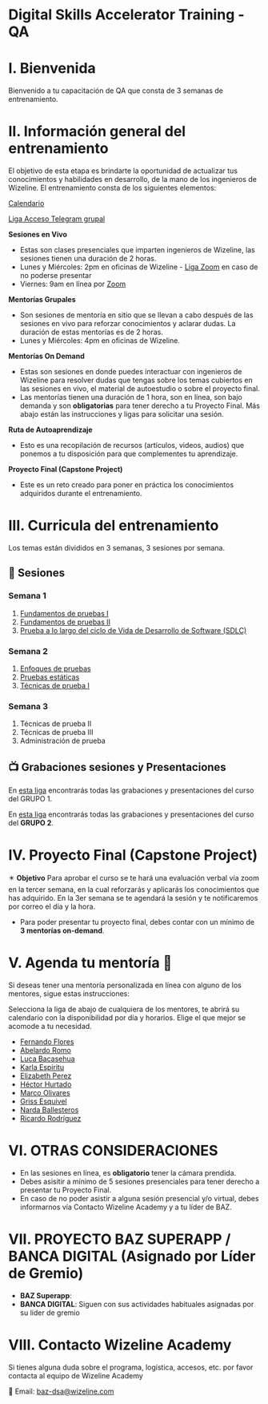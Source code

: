 # Digital Skills Accelerator Training - QA

# I. Bienvenida
Bienvenido a tu capacitación de QA que consta de 3 semanas de entrenamiento.

# II. Información general del entrenamiento
El objetivo de esta etapa es brindarte la oportunidad de actualizar tus conocimientos y habilidades en desarrollo, de la mano de los ingenieros de Wizeline. El entrenamiento consta de los siguientes elementos:

[Calendario](https://drive.google.com/file/d/1JsSdb65-CDtJpYWdS4EjkO-C0CbRb_hD/view?usp=sharing)

[Liga Acceso Telegram grupal](https://t.me/+pygTKAHgrto4NzUx)

**Sesiones en Vivo** 
- Estas son clases presenciales que imparten ingenieros de Wizeline, las sesiones tienen una duración de 2 horas.
- Lunes y Miércoles: 2pm en oficinas de Wizeline - [Liga Zoom](https://wizeline.zoom.us/j/86458411568) en caso de no poderse presentar
- Viernes: 9am en línea por [Zoom](https://wizeline.zoom.us/j/86458411568)

**Mentorías Grupales**
- Son sesiones de mentoría en sitio que se llevan a cabo después de las sesiones en vivo para reforzar conocimientos y aclarar dudas. La duración de estas mentorías es de 2 horas.
- Lunes y Miércoles: 4pm en oficinas de Wizeline.

**Mentorías On Demand**
- Estas son sesiones en donde puedes interactuar con ingenieros de Wizeline para resolver dudas que tengas sobre los temas cubiertos en las sesiones en vivo, el material de autoestudio o sobre el proyecto final. 
- Las mentorías tienen una duración de 1 hora, son en línea, son bajo demanda y son **obligatorias** para tener derecho a tu Proyecto Final. Más abajo están las instrucciones y ligas para solicitar una sesión.

**Ruta de Autoaprendizaje**
- Esto es una recopilación de recursos (artículos, videos, audios) que ponemos a tu disposición para que complementes tu aprendizaje.

**Proyecto Final (Capstone Project)**
- Este es un reto creado para poner en práctica los conocimientos adquiridos durante el entrenamiento. 

# III. Curricula del entrenamiento
Los temas están divididos en 3 semanas, 3 sesiones por semana. 

## :bookmark_tabs: Sesiones

### Semana 1  
   1. [Fundamentos de pruebas I](./Semana%201/Fundamentos%20de%20las%20pruebas%20I/README.md)
   2. [Fundamentos de pruebas II](./Semana%201/Fundamentos%20de%20las%20pruebas%20II/README.md)
   3. [Prueba a lo largo del ciclo de Vida de Desarrollo de Software (SDLC)](./Semana%202/Prueba%20a%20lo%20largo%20del%20ciclo%20de%20Vida%20de%20Desarrollo%20de%20Software/README.md) 

### Semana 2  
   1. [Enfoques de pruebas](./Semana%202/Enfoques%20de%20las%20pruebas/README.md)
   2. [Pruebas estáticas](./Semana%203/Pruebas%20estaticas/README.md)
   3. [Técnicas de prueba I](./Semana%203/Tecnicas%20de%20prueba%20I/README.md)

### Semana 3  
   1. Técnicas de prueba II
   2. Técnicas de prueba III
   3. Administración de prueba
   
   ## 📺 Grabaciones sesiones y Presentaciones

En [esta liga](https://github.com/wizelineacademy/BAZQA12022/blob/main/Grabaciones%20y%20Presentaciones/README.md) encontrarás todas las grabaciones y presentaciones del curso del GRUPO 1.

En [esta liga](https://github.com/wizelineacademy/BAZQA12022/blob/main/Grabaciones%20y%20Presentaciones%20Grupo%202.md) encontrarás todas las grabaciones y presentaciones del curso del **GRUPO 2**.


# IV. Proyecto Final (Capstone Project)
✴️ **Objetivo**
Para aprobar el curso se te hará una evaluación verbal vía zoom en la tercer semana, en la cual reforzarás y aplicarás los conocimientos que has adquirido.
En la 3er semana se te agendará la sesión y te notificaremos por correo el día y la hora.
- Para poder presentar tu proyecto final, debes contar con un mínimo de **3 mentorías on-demand**.

# V. Agenda tu mentoría 📆
Si deseas tener una mentoría personalizada en línea con alguno de los mentores, sigue estas instrucciones:

Selecciona la liga de abajo de cualquiera de los mentores, te abrirá su calendario con la disponibilidad por día y horarios. Elige el que mejor se acomode a tu necesidad.

- [Fernando Flores](https://calendly.com/lfernandofloresc/baz-mentorias-1-1)
- [Abelardo Romo](https://calendly.com/abelardo-romo/baz-mentoria-1-91)
- [Luca Bacasehua](https://calendly.com/luca-bacasehua/baz-mentoria-1-1)
- [Karla Espiritu](https://calendly.com/karla-espiritu/qa-baz-istqb)
- [Elizabeth Perez](https://calendly.com/elizabeth-perez-melendez/baz-mentoria-1-1)
- [Héctor Hurtado](https://calendly.com/hectorhurtadof/baz-mentoria-1-1)
- [Marco Olivares](https://calendly.com/marco-olivares/baz-mentoria-1-1)
- [Griss Esquivel](https://calendly.com/grissell-esquivel/baz-mentoria-1-1)
- [Narda Ballesteros](https://calendly.com/nardaballesteros/baz-mentoria-1-1)
- [Ricardo Rodríguez](https://calendly.com/ricardo-rodriguezr/baz-mentoria-1-1)

# VI. OTRAS CONSIDERACIONES
- En las sesiones en línea, es **obligatorio** tener la cámara prendida.
- Debes asisitir a mínimo de 5 sesiones presenciales para tener derecho a presentar tu Proyecto Final.
- En caso de no poder asistir a alguna sesión presencial y/o virtual, debes informarnos vía Contacto Wizeline Academy y a tu líder de BAZ.

# VII. PROYECTO BAZ SUPERAPP / BANCA DIGITAL (Asignado por Líder de Gremio)
- **BAZ Superapp**: 
- **BANCA DIGITAL**: Siguen con sus actividades habituales asignadas por su líder de gremio

# VIII. Contacto Wizeline Academy
Si tienes alguna duda sobre el programa, logística, accesos, etc. por favor contacta al equipo de Wizeline Academy

:email: Email: [baz-dsa@wizeline.com](baz-dsa@wizeline.com)

